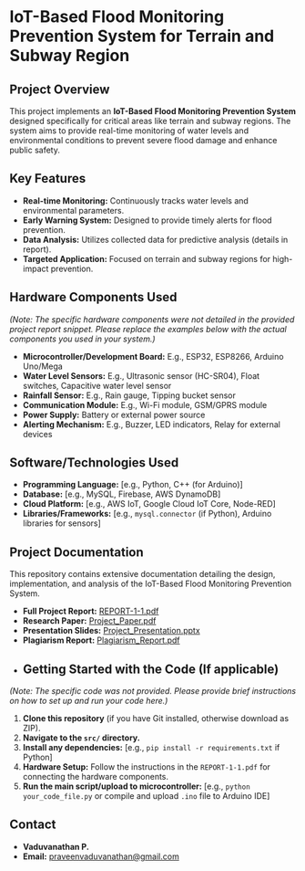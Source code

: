 # IoT-Based Flood Monitoring Prevention System for Terrain and Subway Region

## Project Overview

This project implements an **IoT-Based Flood Monitoring Prevention System** designed specifically for critical areas like terrain and subway regions. The system aims to provide real-time monitoring of water levels and environmental conditions to prevent severe flood damage and enhance public safety.

## Key Features

* **Real-time Monitoring:** Continuously tracks water levels and environmental parameters.
* **Early Warning System:** Designed to provide timely alerts for flood prevention.
* **Data Analysis:** Utilizes collected data for predictive analysis (details in report).
* **Targeted Application:** Focused on terrain and subway regions for high-impact prevention.

## Hardware Components Used

*(Note: The specific hardware components were not detailed in the provided project report snippet. Please replace the examples below with the actual components you used in your system.)*

* **Microcontroller/Development Board:** E.g., ESP32, ESP8266, Arduino Uno/Mega
* **Water Level Sensors:** E.g., Ultrasonic sensor (HC-SR04), Float switches, Capacitive water level sensor
* **Rainfall Sensor:** E.g., Rain gauge, Tipping bucket sensor
* **Communication Module:** E.g., Wi-Fi module, GSM/GPRS module
* **Power Supply:** Battery or external power source
* **Alerting Mechanism:** E.g., Buzzer, LED indicators, Relay for external devices

## Software/Technologies Used

* **Programming Language:** [e.g., Python, C++ (for Arduino)]
* **Database:** [e.g., MySQL, Firebase, AWS DynamoDB]
* **Cloud Platform:** [e.g., AWS IoT, Google Cloud IoT Core, Node-RED]
* **Libraries/Frameworks:** [e.g., `mysql.connector` (if Python), Arduino libraries for sensors]

## Project Documentation

This repository contains extensive documentation detailing the design, implementation, and analysis of the IoT-Based Flood Monitoring Prevention System.

* **Full Project Report:** [REPORT-1-1.pdf](docs/REPORT-1-1.pdf)
* **Research Paper:** [Project_Paper.pdf](docs/Project_Paper.pdf) 
* **Presentation Slides:** [Project_Presentation.pptx](docs/Project_Presentation.pptx) 
* **Plagiarism Report:** [Plagiarism_Report.pdf](docs/Plagiarism_Report.pdf)
* ## Getting Started with the Code (If applicable)

*(Note: The specific code was not provided. Please provide brief instructions on how to set up and run your code here.)*

1.  **Clone this repository** (if you have Git installed, otherwise download as ZIP).
2.  **Navigate to the `src/` directory.**
3.  **Install any dependencies:** [e.g., `pip install -r requirements.txt` if Python]
4.  **Hardware Setup:** Follow the instructions in the `REPORT-1-1.pdf` for connecting the hardware components.
5.  **Run the main script/upload to microcontroller:** [e.g., `python your_code_file.py` or compile and upload `.ino` file to Arduino IDE]

## Contact

* **Vaduvanathan P.**
* **Email:** praveenvaduvanathan@gmail.com
